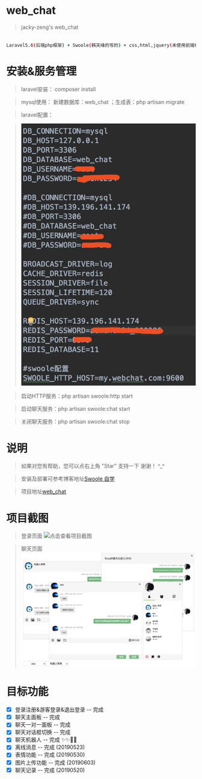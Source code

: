 # web_chat

> jacky-zeng's web_chat
``` bash

Laravel5.6(后端php框架) + Swoole(韩天峰的写的) + css,html,jquery(未使用前端框架，纯css+jq+html)

```

# 安装&服务管理


>  laravel安装： composer install

>  mysql使用： 新建数据库：web_chat ；生成表：php artisan migrate
    
>  laravel配置：

>  ![点击查看项目截图](https://github.com/jacky-zeng/web_chat/raw/master/public/introduction/config.png)

>  启动HTTP服务：php artisan swoole:http start

>  启动聊天服务：php artisan swoole:chat start

>  关闭聊天服务：php artisan swoole:chat stop


# 说明

>  如果对您有帮助，您可以点右上角 "Star" 支持一下 谢谢！ ^_^

>  安装及部署可参考博客地址[Swoole 自学](http://www.zengyanqi.com/2018/11/24/swoole-study-8-laravel-swoole/)

>  项目地址[web_chat](http://chat.zengyanqi.com/chat)

# 项目截图

> 登录页面
![点击查看项目截图](https://github.com/jacky-zeng/web_chat/raw/master/public/introduction/login.jpg)

> 聊天页面
![点击查看项目截图](https://github.com/jacky-zeng/web_chat/raw/master/public/introduction/chat_info.jpg)

# 目标功能
- [x] 登录注册&游客登录&退出登录 -- 完成
- [x] 聊天主面板 -- 完成
- [x] 聊天一对一面板 -- 完成
- [x] 聊天对话框切换 -- 完成
- [x] 聊天机器人 -- 完成 ✨✨🎉🎉
- [x] 离线消息 -- 完成 (20190523)
- [x] 表情功能 -- 完成 (20190530)
- [x] 图片上传功能 -- 完成 (20190603)
- [x] 聊天记录 -- 完成 (20190520)
